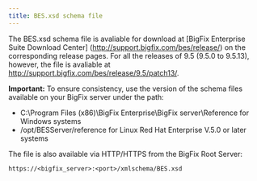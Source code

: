 ```yaml
---
title: BES.xsd schema file
---
```

The BES.xsd schema file is avaliable for download at [BigFix Enterprise Suite Download Center] (http://support.bigfix.com/bes/release/) on the corresponding release pages. For all the releases of 9.5 (9.5.0 to 9.5.13), however, the file is avaliable at  http://support.bigfix.com/bes/release/9.5/patch13/.

**Important:** To ensure consistency, use the version of the schema files available on your BigFix server under the path:
- C:\Program Files (x86)\BigFix Enterprise\BigFix server\Reference for Windows systems
- /opt/BESServer/reference for Linux Red Hat Enterprise V.5.0 or later systems

The file is also available via HTTP/HTTPS from the BigFix Root Server:

```
https://<bigfix_server>:<port>/xmlschema/BES.xsd
```
